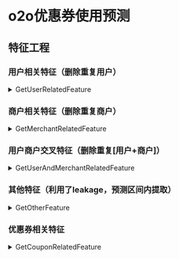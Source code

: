 # o2o优惠券使用预测

## 特征工程
### 用户相关特征（删除重复用户）
<details><summary>GetUserRelatedFeature</summary>  

* 用户（使用优惠券购买）的商户数量
* 用户（使用优惠券）与该商户最近门店的距离（最小，最大，平均，中位数）
* 用户（使用优惠券）的购买数量
* 用户购买的总数量
* 用户领取优惠券的数量
* 用户使用与领取优惠券的时间间隔（平均，最小，最大）
* 用户购买中使用优惠券的比例
  * 用户（使用优惠券）的购买数量 / 用户购买的总数量
* 用户购买中（使用优惠券）占领取优惠券的比例
  * 用户（使用优惠券）的购买数量 / 用户领取优惠券的数量
  </details>

### 商户相关特征（删除重复商户）
<details><summary>GetMerchantRelatedFeature</summary>

* 商户卖出商品（有户有或无优惠券）的数量
* 商户卖出商品（用户使用优惠券）的数量
* 商户优惠券被领取总数量
* 商户与使用优惠券消费的用户的距离（最小，最大，平均，中位数）
* 商户卖出商品中使用优惠券的比例
  * 商户卖出商品（用户使用优惠券）的数量 / 商户卖出商品（有户有或无优惠券）的数量
* 商户卖出商品（用户使用优惠券）占领取优惠券总比例
  * 商户卖出商品（用户使用优惠券）的数量 / 商户优惠券被领取总数量
  </details>

### 用户商户交叉特征（删除重复[用户+商户]）
<details><summary>GetUserAndMerchantRelatedFeature</summary>
* 特定用户在特定商家购买的次数
* 特定用户在特定商家领取的优惠券数目
* 特定用户在特定商家使用优惠券购买的数量
* 特定用户对应的特定商户数量
* 特定用户在特定商家没有使用优惠券购买的数量
* 特定用户在特定商家使用优惠券购买的数量 / 特定用户在特定商家领取的优惠券数目
* 特定用户在特定商家使用优惠券购买的数量 / 特定用户在特定商家购买的次数
* 特定用户在特定商家使用优惠券购买的数量 / 特定用户对应的特定商户数量
* 特定用户在特定商家没有使用优惠券购买的数量 / 特定用户在特定商家购买的次数
 </details>

### 其他特征（利用了leakage，预测区间内提取）
<details><summary>GetOtherFeature</summary>
* 用户领取优惠券的总数量
* 用户领特定优惠券的领取数量  
。。。  
* 用户特定日期的领取数量
 </details>

### 优惠券相关特征
<details><summary>GetCouponRelatedFeature</summary>
* 领券日期是周几
* 领券是几月
* 领取优惠券时期和截止日之间的天数
* 满、减数额
* 是否满减，打折力度
* 所有人领取特定优惠券的数量
 </details>
  
